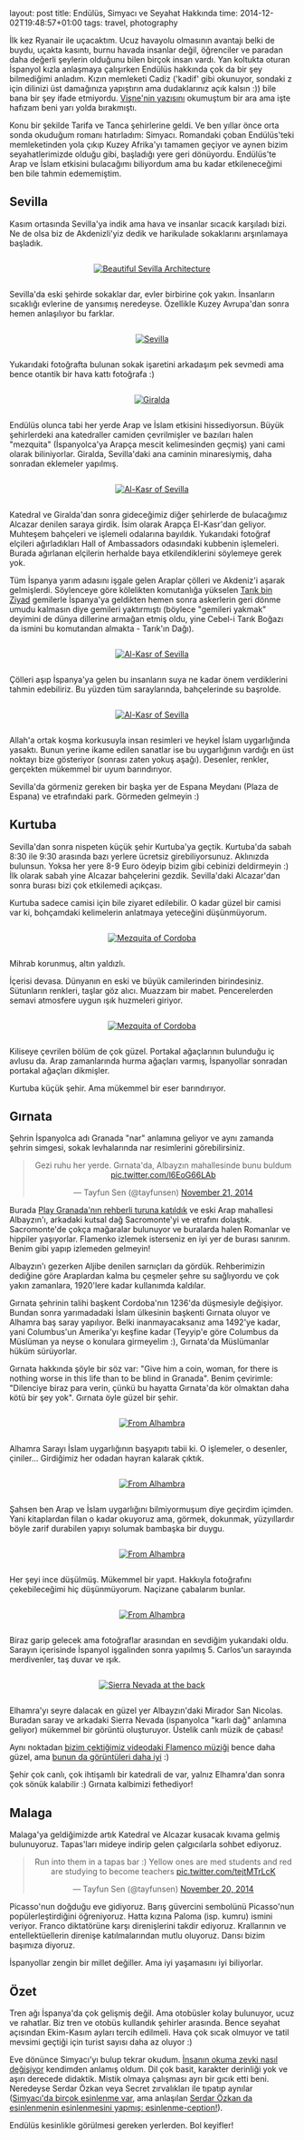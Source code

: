 layout: post
title: Endülüs, Simyacı ve Seyahat Hakkında
time: 2014-12-02T19:48:57+01:00
tags: travel, photography

İlk kez Ryanair ile uçacaktım. Ucuz havayolu olmasının avantajı belki de buydu, uçakta kasıntı, burnu havada insanlar değil, öğrenciler ve paradan daha değerli şeylerin olduğunu bilen birçok insan vardı. Yan koltukta oturan İspanyol kızla anlaşmaya çalışırken Endülüs hakkında çok da bir şey bilmediğimi anladım. Kızın memleketi Cadiz ('kadif' gibi okunuyor, sondaki z için dilinizi üst damağınıza yapıştırın ama dudaklarınız açık kalsın :)) bile bana bir şey ifade etmiyordu. <a href="http://visnekiraz.com/tag/endulus/">Vişne'nin yazısını</a> okumuştum bir ara ama işte hafızam beni yarı yolda bırakmıştı.

Konu bir şekilde Tarifa ve Tanca şehirlerine geldi. Ve ben yıllar önce orta sonda okuduğum romanı hatırladım: Simyacı. Romandaki çoban Endülüs'teki memleketinden yola çıkıp Kuzey Afrika'yı tamamen geçiyor ve aynen bizim seyahatlerimizde olduğu gibi, başladığı yere geri dönüyordu. Endülüs'te Arap ve İslam etkisini bulacağımı biliyordum ama bu kadar etkileneceğimi ben bile tahmin edememiştim.

<h2>Sevilla</h2>

Kasım ortasında Sevilla'ya indik ama hava ve insanlar sıcacık karşıladı bizi. Ne de olsa biz de Akdenizli'yiz dedik ve harikulade sokaklarını arşınlamaya başladık.

<div style="text-align: center; margin: 2em auto;">
<a href="https://www.flickr.com/photos/typhoon476/15233015704" title="Beautiful Sevilla Architecture by tayfun, on Flickr"><img src="https://farm8.staticflickr.com/7571/15233015704_efc29eeae5.jpg" alt="Beautiful Sevilla Architecture"></a>
</div>

Sevilla'da eski şehirde sokaklar dar, evler birbirine çok yakın. İnsanların sıcaklığı evlerine de yansımış neredeyse. Özellikle Kuzey Avrupa'dan sonra hemen anlaşılıyor bu farklar.

<div style="text-align: center; margin: 2em auto;">
<a href="https://www.flickr.com/photos/typhoon476/15902131152" title="Sevilla by tayfun, on Flickr"><img src="https://farm8.staticflickr.com/7512/15902131152_97ebf5abec.jpg" alt="Sevilla"></a>
</div>

Yukarıdaki fotoğrafta bulunan sokak işaretini arkadaşım pek sevmedi ama bence otantik bir hava kattı fotoğrafa :)

<div style="text-align: center; margin: 2em auto;">
<a href="https://www.flickr.com/photos/typhoon476/15877006436" title="Giralda by tayfun, on Flickr"><img src="https://farm9.staticflickr.com/8643/15877006436_e73065d5e5.jpg" alt="Giralda"></a>
</div>

Endülüs olunca tabi her yerde Arap ve İslam etkisini hissediyorsun. Büyük şehirlerdeki ana katedraller camiden çevrilmişler ve bazıları halen "mezquita" (İspanyolca'ya Arapça mescit kelimesinden geçmiş) yani cami olarak biliniyorlar. Giralda, Sevilla'daki ana caminin minaresiymiş, daha sonradan eklemeler yapılmış.

<div style="text-align: center; margin: 2em auto;">
<a href="https://www.flickr.com/photos/typhoon476/15667789538" title="Al-Kasr of Sevilla by tayfun, on Flickr"><img src="https://farm8.staticflickr.com/7575/15667789538_8eb2fa0cbf.jpg" alt="Al-Kasr of Sevilla"></a>
</div>

Katedral ve Giralda'dan sonra gideceğimiz diğer şehirlerde de bulacağımız Alcazar denilen saraya girdik. İsim olarak Arapça El-Kasr'dan geliyor. Muhteşem bahçeleri ve işlemeli odalarına bayıldık. Yukarıdaki fotoğraf elçileri ağırladıkları Hall of Ambassadors odasındaki kubbenin işlemeleri. Burada ağırlanan elçilerin herhalde baya etkilendiklerini söylemeye gerek yok.

Tüm İspanya yarım adasını işgale gelen Araplar çölleri ve Akdeniz'i aşarak gelmişlerdi. Söylenceye göre kölelikten komutanlığa yükselen <a href="http://en.wikipedia.org/wiki/Tariq_ibn_Ziyad">Tarık bin Ziyad</a> gemilerle İspanya'ya geldikten hemen sonra askerlerin geri dönme umudu kalmasın diye gemileri yaktırmıştı (böylece "gemileri yakmak" deyimini de dünya dillerine armağan etmiş oldu, yine Cebel-i Tarık Boğazı da ismini bu komutandan almakta - Tarık'ın Dağı).

<div style="text-align: center; margin: 2em auto;">
<a href="https://www.flickr.com/photos/typhoon476/15853336781" title="Al-Kasr of Sevilla by tayfun, on Flickr"><img src="https://farm8.staticflickr.com/7486/15853336781_c11600f7c5.jpg" alt="Al-Kasr of Sevilla"></a>
</div>

Çölleri aşıp İspanya'ya gelen bu insanların suya ne kadar önem verdiklerini tahmin edebiliriz. Bu yüzden tüm saraylarında, bahçelerinde su başrolde.

<div style="text-align: center; margin: 2em auto;">
<a href="https://www.flickr.com/photos/typhoon476/15853347781" title="Al-Kasr of Sevilla by tayfun, on Flickr"><img src="https://farm8.staticflickr.com/7517/15853347781_c9a9938ac7.jpg" alt="Al-Kasr of Sevilla"></a>
</div>

Allah'a ortak koşma korkusuyla insan resimleri ve heykel İslam uygarlığında yasaktı. Bunun yerine ikame edilen sanatlar ise bu uygarlığının vardığı en üst noktayı bize gösteriyor (sonrası zaten yokuş aşağı). Desenler, renkler, gerçekten mükemmel bir uyum barındırıyor.

Sevilla'da görmeniz gereken bir başka yer de Espana Meydanı (Plaza de Espana) ve etrafındaki park. Görmeden gelmeyin :)

<h2>Kurtuba</h2>

Sevilla'dan sonra nispeten küçük şehir Kurtuba'ya geçtik. Kurtuba'da sabah 8:30 ile 9:30 arasında bazı yerlere ücretsiz girebiliyorsunuz. Aklınızda bulunsun. Yoksa her yere 8-9 Euro ödeyip bizim gibi cebinizi deldirmeyin :) İlk olarak sabah yine Alcazar bahçelerini gezdik. Sevilla'daki Alcazar'dan sonra burası bizi çok etkilemedi açıkçası.

Kurtuba sadece camisi için bile ziyaret edilebilir. O kadar güzel bir camisi var ki, bohçamdaki kelimelerin anlatmaya yeteceğini düşünmüyorum.

<div style="text-align: center; margin: 2em auto;">
<a href="https://www.flickr.com/photos/typhoon476/15233100704" title="Mezquita of Cordoba by tayfun, on Flickr"><img src="https://farm8.staticflickr.com/7483/15233100704_fb4e6e2e18.jpg" alt="Mezquita of Cordoba"></a>
</div>

Mihrab korunmuş, altın yaldızlı.

İçerisi devasa. Dünyanın en eski ve büyük camilerinden birindesiniz. Sütunların renkleri, taşlar göz alıcı. Muazzam bir mabet. Pencerelerden semavi atmosfere uygun ışık huzmeleri giriyor.

<div style="text-align: center; margin: 2em auto;">
<a href="https://www.flickr.com/photos/typhoon476/15669598717" title="Mezquita of Cordoba by tayfun, on Flickr"><img src="https://farm8.staticflickr.com/7533/15669598717_95ebec1fd9.jpg" alt="Mezquita of Cordoba"></a>
</div>

Kiliseye çevrilen bölüm de çok güzel. Portakal ağaçlarının bulunduğu iç avlusu da. Arap zamanlarında hurma ağaçları varmış, İspanyollar sonradan portakal ağaçları dikmişler.

Kurtuba küçük şehir. Ama mükemmel bir eser barındırıyor.

<h2>Gırnata</h2>

Şehrin İspanyolca adı Granada "nar" anlamına geliyor ve aynı zamanda şehrin simgesi, sokak levhalarında nar resimlerini görebilirsiniz.

<blockquote class="twitter-tweet" align="center" lang="en"><p>Gezi ruhu her yerde. Gırnata&#39;da, Albayzın mahallesinde bunu buldum <a href="http://t.co/l6EoG66LAb">pic.twitter.com/l6EoG66LAb</a></p>&mdash; Tayfun Sen (@tayfunsen) <a href="https://twitter.com/tayfunsen/status/535827013127647233">November 21, 2014</a></blockquote>

Burada <a href="http://playgranada.com/">Play Granada'nın rehberli turuna katıldık</a> ve eski Arap mahallesi Albayzın'ı, arkadaki kutsal dağ Sacromonte'yi ve etrafını dolaştık. Sacromonte'de çokça mağaralar bulunuyor ve buralarda halen Romanlar ve hippiler yaşıyorlar. Flamenko izlemek isterseniz en iyi yer de burası sanırım. Benim gibi yapıp izlemeden gelmeyin!

Albayzın'ı gezerken Aljibe denilen sarnıçları da gördük. Rehberimizin dediğine göre Araplardan kalma bu çeşmeler şehre su sağlıyordu ve çok yakın zamanlara, 1920'lere kadar kullanımda kaldılar.

Gırnata şehrinin talihi başkent Cordoba'nın 1236'da düşmesiyle değişiyor. Bundan sonra yarımadadaki İslam ülkesinin başkenti Gırnata oluyor ve Alhamra baş saray yapılıyor. Belki inanmayacaksanız ama 1492'ye kadar, yani Columbus'un Amerika'yı keşfine kadar (Teyyip'e göre Columbus da Müslüman ya neyse o konulara girmeyelim :), Gırnata'da Müslümanlar hüküm sürüyorlar.

Gırnata hakkında şöyle bir söz var: "Give him a coin, woman, for there is nothing worse in this life than to be blind in Granada". Benim çevirimle: "Dilenciye biraz para verin, çünkü bu hayatta Gırnata'da kör olmaktan daha kötü bir şey yok". Gırnata öyle güzel bir şehir.

<div style="text-align: center; margin: 2em auto;">
<a href="https://www.flickr.com/photos/typhoon476/15669455379" title="From Alhambra by tayfun, on Flickr"><img src="https://farm8.staticflickr.com/7471/15669455379_5591875dd6.jpg" alt="From Alhambra"></a>
</div>

Alhamra Sarayı İslam uygarlığının başyapıtı tabii ki. O işlemeler, o desenler, çiniler... Girdiğimiz her odadan hayran kalarak çıktık.

<div style="text-align: center; margin: 2em auto;">
<a href="https://www.flickr.com/photos/typhoon476/15853490041" title="From Alhambra by tayfun, on Flickr"><img src="https://farm9.staticflickr.com/8561/15853490041_f31acdcd33.jpg" alt="From Alhambra"></a>
</div>

Şahsen ben Arap ve İslam uygarlığını bilmiyormuşum diye geçirdim içimden. Yani kitaplardan filan o kadar okuyoruz ama, görmek, dokunmak, yüzyıllardır böyle zarif durabilen yapıyı solumak bambaşka bir duygu.

<div style="text-align: center; margin: 2em auto;">
<a href="https://www.flickr.com/photos/typhoon476/15669477609" title="From Alhambra by tayfun, on Flickr"><img src="https://farm9.staticflickr.com/8640/15669477609_2698f935c4.jpg" alt="From Alhambra"></a>
</div>

Her şeyi ince düşülmüş. Mükemmel bir yapıt. Hakkıyla fotoğrafını çekebileceğimi hiç düşünmüyorum. Naçizane çabalarım bunlar.

<div style="text-align: center; margin: 2em auto;">
<a href="https://www.flickr.com/photos/typhoon476/15669419419" title="From Alhambra by tayfun, on Flickr"><img src="https://farm8.staticflickr.com/7534/15669419419_1402a0c55c.jpg" alt="From Alhambra"></a>
</div>

Biraz garip gelecek ama fotoğraflar arasından en sevdiğim yukarıdaki oldu. Sarayın içerisinde İspanyol işgalinden sonra yapılmış 5. Carlos'un sarayında merdivenler, taş duvar ve ışık.

<div style="text-align: center; margin: 2em auto;">
<a href="https://www.flickr.com/photos/typhoon476/15669736177" title="Sierra Nevada at the back by tayfun, on Flickr"><img src="https://farm8.staticflickr.com/7493/15669736177_b3ef4d6623.jpg" alt="Sierra Nevada at the back"></a>
</div>

Elhamra'yı seyre dalacak en güzel yer Albayzın'daki Mirador San Nicolas. Buradan saray ve arkadaki Sierra Nevada (ispanyolca "karlı dağ" anlamına geliyor) mükemmel bir görüntü oluşturuyor. Üstelik canlı müzik de çabası!

<div>
Aynı noktadan <a href="https://www.youtube.com/watch?v=3dG9qSKIljE">bizim çektiğimiz videodaki Flamenco müziği</a> bence daha güzel, ama <a href="https://www.youtube.com/watch?v=OTx6a37usEA">bunun da görüntüleri daha iyi</a> :)
</div>

Şehir çok canlı, çok ihtişamlı bir katedrali de var, yalnız Elhamra'dan sonra çok sönük kalabilir :) Gırnata kalbimizi fethediyor!

<h2>Malaga</h2>

Malaga'ya geldiğimizde artık Katedral ve Alcazar kusacak kıvama gelmiş bulunuyoruz. Tapas'ları mideye indirip gelen çalgıcılarla sohbet ediyoruz.

<blockquote class="twitter-tweet" align="center" lang="en"><p>Run into them in a tapas bar :) Yellow ones are med students and red are studying to become teachers <a href="http://t.co/tejtMTrLcK">pic.twitter.com/tejtMTrLcK</a></p>&mdash; Tayfun Sen (@tayfunsen) <a href="https://twitter.com/tayfunsen/status/535568053023817729">November 20, 2014</a></blockquote>

Picasso'nun doğduğu eve gidiyoruz. Barış güvercini sembolünü Picasso'nun popülerleştirdiğini öğreniyoruz. Hatta kızına Paloma (isp. kumru) ismini veriyor. Franco diktatörüne karşı direnişlerini takdir ediyoruz. Krallarının ve entellektüellerin direnişe katılmalarından mutlu oluyoruz. Darısı bizim başımıza diyoruz.

İspanyollar zengin bir millet değiller. Ama iyi yaşamasını iyi biliyorlar.

<h2>Özet</h2>

Tren ağı İspanya'da çok gelişmiş değil. Ama otobüsler kolay bulunuyor, ucuz ve rahatlar. Biz tren ve otobüs kullandık şehirler arasında. Bence seyahat açısından Ekim-Kasım ayları tercih edilmeli. Hava çok sıcak olmuyor ve tatil mevsimi geçtiği için turist sayısı daha az oluyor :)

Eve dönünce Simyacı'yı bulup tekrar okudum. <a href="https://eksisozluk.com/entry/18315319">İnsanın okuma zevki nasıl değişiyor</a> kendimden anlamış oldum. Dil çok basit, karakter derinliği yok ve aşırı derecede didaktik. Mistik olmaya çalışması ayrı bir gıcık etti beni. Neredeyse Serdar Özkan veya Secret zırvalıkları ile tıpatıp aynılar (<a href="http://en.wikipedia.org/wiki/The_Alchemist_(novel)#Critical">Simyacı'da birçok esinlenme var</a>, ama anlaşılan <a href="https://eksisozluk.com/ruminin-kitabi--4604605">Serdar Özkan da esinlenmenin esinlenmesini yapmış: esinlenme-ception!</a>).

Endülüs kesinlikle görülmesi gereken yerlerden. Bol keyifler!
